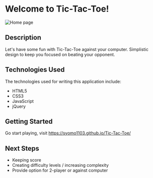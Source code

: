 # Welcome to Tic-Tac-Toe!
![Home page](http://i.imgur.com/HqkC55W.png)

## Description
Let's have some fun with Tic-Tac-Toe against your computer. Simplistic design to keep you focused on beating your opponent.  

## Technologies Used

The technologies used for writing this application include:

- HTML5
- CSS3
- JavaScript
- jQuery

## Getting Started

Go start playing, visit https://syomo1103.github.io/Tic-Tac-Toe/

## Next Steps
- Keeping score
- Creating difficulty levels / increasing complexity
- Provide option for 2-player or against computer 
